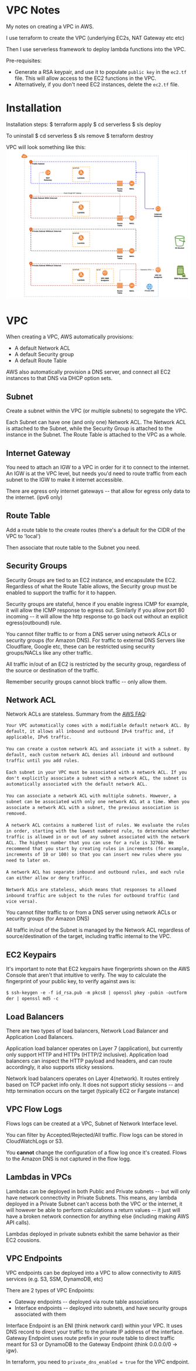 # VPC Notes

My notes on creating a VPC in AWS.

I use terraform to create the VPC (underlying EC2s, NAT Gateway etc etc)

Then I use serverless framework to deploy lambda functions into the VPC.

Pre-requisites:
* Generate a RSA keypair, and use it to populate `public key` in the `ec2.tf` file. This will allow access to the EC2 functions in the VPC.
* Alternatively, if you don't need EC2 instances, delete the `ec2.tf` file.

# Installation

Installation steps:
    $ terraform apply
    $ cd serverless
    $ sls deploy

To uninstall
    $ cd serverless
    $ sls remove
    $ terraform destroy

VPC will look something like this:
![Screenshot](screenshots/VPC_Lambda.png)

# VPC

When creating a VPC, AWS automatically provisions:

* A default Network ACL
* A default Security group
* A default Route Table

AWS also automatically provision a DNS server, and connect all EC2 instances to that DNS via DHCP option sets.

## Subnet

Create a subnet within the VPC (or multiple subnets) to segregate the VPC.

Each Subnet can have one (and only one) Network ACL. The Network ACL is attached to the Subnet, while the Security Group is attached to the instance in the Subnet. The Route Table is attached to the VPC as a whole.

## Internet Gateway

You need to attach an IGW to a VPC in order for it to connect to the internet. An IGW is at the VPC level, but needs you'd need to route traffic from each subnet to the IGW to make it internet accessible.

There are egress only internet gateways -- that allow for egress only data to the internet. (ipv6 only)

## Route Table

Add a route table to the create routes (there's a default for the CIDR of the VPC to 'local')

Then associate that route table to the Subnet you need.

## Security Groups

Security Groups are tied to an EC2 instance, and encapsulate the EC2. Regardless of what the Route Table allows, the Security group must be enabled to support the traffic for it to happen.

Security groups are stateful, hence if you enable ingress ICMP for example, it will allow the ICMP response to egress out. Similarly if you allow port 80 incoming -- it will allow the http response to go back out without an explicit egress(outbound) rule.

You cannot filter traffic to or from a DNS server using network ACLs or security groups (for Amazon DNS). For traffic to external DNS Servers like Cloudflare, Google etc, these can be restricted using security groups/NACLs like any other traffic.

All traffic in/out of an EC2 is restricted by the security group, regardless of the source or destination of the traffic.

Remember security groups cannot block traffic -- only allow them.

## Network ACL

Network ACLs are stateless. Summary from the [AWS FAQ](https://docs.aws.amazon.com/vpc/latest/userguide/vpc-network-acls.html):

	Your VPC automatically comes with a modifiable default network ACL. By default, it allows all inbound and outbound IPv4 traffic and, if applicable, IPv6 traffic.

    You can create a custom network ACL and associate it with a subnet. By default, each custom network ACL denies all inbound and outbound traffic until you add rules.

    Each subnet in your VPC must be associated with a network ACL. If you don't explicitly associate a subnet with a network ACL, the subnet is automatically associated with the default network ACL.

    You can associate a network ACL with multiple subnets. However, a subnet can be associated with only one network ACL at a time. When you associate a network ACL with a subnet, the previous association is removed.

    A network ACL contains a numbered list of rules. We evaluate the rules in order, starting with the lowest numbered rule, to determine whether traffic is allowed in or out of any subnet associated with the network ACL. The highest number that you can use for a rule is 32766. We recommend that you start by creating rules in increments (for example, increments of 10 or 100) so that you can insert new rules where you need to later on.

    A network ACL has separate inbound and outbound rules, and each rule can either allow or deny traffic.

    Network ACLs are stateless, which means that responses to allowed inbound traffic are subject to the rules for outbound traffic (and vice versa).

You cannot filter traffic to or from a DNS server using network ACLs or security groups (for Amazon DNS)

All traffic in/out of the Subnet is managed by the Network ACL regardless of source/destination of the target, including traffic internal to the VPC.

## EC2 Keypairs

It's important to note that EC2 keypairs have fingerprints shown on the AWS Console that aren't that intuitive to verify. The way to calculate the fingerprint of your public key, to verify against aws is:

	$ ssh-keygen -e -f id_rsa.pub -m pkcs8 | openssl pkey -pubin -outform der | openssl md5 -c

## Load Balancers

There are two types of load balancers, Network Load Balancer and Application Load Balancers.

Application load balancer operates on Layer 7 (application), but currently only support HTTP and HTTPs (HTTP/2 inclusive). Application load balancers can inspect the HTTP payload and headers, and can route accordingly, it also supports sticky sessions.

Network load balancers operates on Layer 4(network). It routes entirely based on TCP packet info only. It does not support sticky sessions -- and http termination occurs on the target (typically EC2 or Fargate instance)

## VPC Flow Logs

Flows logs can be created at a VPC, Subnet of Network Interface level.

You can filter by Accepted/Rejected/All traffic. Flow logs can be stored in CloudWatchLogs or S3.

You **cannot** change the configuration of a flow log once it's created. Flows to the Amazon DNS is not captured in the flow logg.

## Lambdas in VPCs

Lambdas can be deployed in both Public and Private subnets -- but will only have network connectivity in Private Subnets. This means, any lambda deployed in a Private Subnet can't access both the VPC or the internet, it will however be able to perform calculations a return values -- it just will have a broken network connection for anything else (including making AWS API calls).

Lambdas deployed in private subnets exhibit the same behavior as their EC2 cousions.

## VPC Endpoints

VPC endpoints can be deployed into a VPC to allow connectivity to AWS services (e.g. S3, SSM, DynamoDB, etc)

There are 2 types of VPC Endpoints:

* Gateway endpoints -- deployed via route table associations
* Interface endpoints -- deployed into subnets, and have security groups associated with them

Interface Endpoint is an ENI (think network card) within your VPC. It uses DNS record to direct your traffic to the private IP address of the interface. Gateway Endpoint uses route prefix in your route table to direct traffic meant for S3 or DynamoDB to the Gateway Endpoint (think 0.0.0.0/0 -> igw). 

In terraform, you need to `private_dns_enabled = true` for the VPC endpoint.
